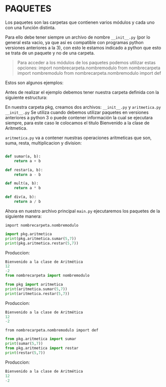 # PAQUETES

Los paquetes son las carpetas que contienen varios módulos y cada uno con una función distinta.

Para ello debe tener siempre un archivo de nombre `__init__.py` (por lo general esta vacio, ya que así es compatible con programas python versiones anteriores a la 3), con esto le estamos indicado a python que esto se trata de un paquete y no de una carpeta.

> Para acceder a los módulos de los paquetes podemos utilizar estas opciones:
    import nombrecarpeta.nombremodulo
    from nombrecarpeta import nombremodulo
    from nombrecarpeta.nombremodulo import def

Estos son algunos ejemplos:

Antes de realizar el ejemplo debemos tener nuestra carpeta definida con la siguiente estructura:

En nuestra carpeta pkg, creamos dos archivos: `__init__.py` y `aritmetica.py`
`__init__.py` Se utiliza cuando debemos utilizar paquetes en versiones anteriores a python 3 o puede contener información la cual se ejecutara siempre, para este caso le colocamos el titulo Bienvenido a la clase de Aritmetica.

`aritmetica.py` va a contener nuestras operaciones aritmeticas que son, suma, resta, multiplicacion y division:

```python

def sumar(a, b):
    return a + b

def restar(a, b):
    return a - b

def mult(a, b):
    return a * b

def div(a, b):
    return a / b

```

Ahora en nuestro archivo principal `main.py` ejecutaremos los paquetes de la siguiente manera:

`import nombrecarpeta.nombremodulo`

```python
import pkg.aritmetica
print(pkg.aritmetica.sumar(5,7))
print(pkg.aritmetica.restar(5,7))
```

Produccion:

```python
Bienvenido a la clase de Aritmética
12
-2
from nombrecarpeta import nombremodulo

from pkg import aritmetica 
print(aritmetica.sumar(5,7))
print(aritmetica.restar(5,7))
```

Produccion:

```python
Bienvenido a la clase de Aritmética
12
-2
```

`from nombrecarpeta.nombremodulo import def`

```python
from pkg.aritmetica import sumar
print(sumar(5,7))
from pkg.aritmetica import restar
print(restar(5,7))
```

Produccion:

```python
Bienvenido a la clase de Aritmética
12
-2
```